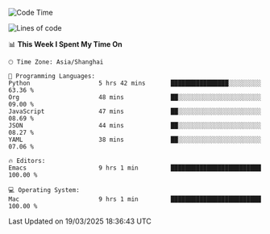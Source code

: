 <!--START_SECTION:waka-->
![Code Time](http://img.shields.io/badge/Code%20Time-2%2C579%20hrs%2057%20mins-blue)

![Lines of code](https://img.shields.io/badge/From%20Hello%20World%20I%27ve%20Written-335.3%20thousand%20lines%20of%20code-blue)

📊 **This Week I Spent My Time On** 

```text
🕑︎ Time Zone: Asia/Shanghai

💬 Programming Languages: 
Python                   5 hrs 42 mins       ████████████████░░░░░░░░░   63.36 % 
Org                      48 mins             ██░░░░░░░░░░░░░░░░░░░░░░░   09.00 % 
JavaScript               47 mins             ██░░░░░░░░░░░░░░░░░░░░░░░   08.69 % 
JSON                     44 mins             ██░░░░░░░░░░░░░░░░░░░░░░░   08.27 % 
YAML                     38 mins             ██░░░░░░░░░░░░░░░░░░░░░░░   07.06 % 

🔥 Editors: 
Emacs                    9 hrs 1 min         █████████████████████████   100.00 % 

💻 Operating System: 
Mac                      9 hrs 1 min         █████████████████████████   100.00 % 
```


 Last Updated on 19/03/2025 18:36:43 UTC
<!--END_SECTION:waka-->
